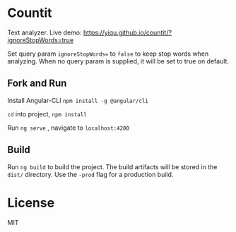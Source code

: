 # Countit

Text analyzer. Live demo: https://yiqu.github.io/countit/?ignoreStopWords=true

Set query param `ignoreStopWords=` to `false` to keep stop words when analyzing. When no query param is supplied,
it will be set to true on default.

## Fork and Run

Install Angular-CLI `npm install -g @angular/cli`

`cd` into project, `npm install`

Run `ng serve` , navigate to `localhost:4200`

## Build

Run `ng build` to build the project. The build artifacts will be stored in the `dist/` directory. Use the `-prod` flag for a production build.

# License

MIT

